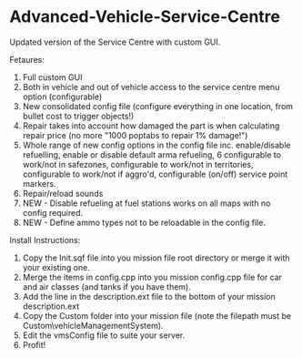 # Advanced-Vehicle-Service-Centre
Updated version of the Service Centre with custom GUI.

Fetaures:
1. Full custom GUI
2. Both in vehicle and out of vehicle access to the service centre menu option (configurable)
3. New consolidated config file (configure everything in one location, from bullet cost to trigger objects!)
4. Repair takes into account how damaged the part is when calculating repair price (no more "1000 poptabs to repair 1% damage!")
5. Whole range of new config options in the config file inc. enable/disable refuelling, enable or disable default arma refueling, 6 configurable to work/not in safezones, configurable to work/not in territories, configurable to work/not if aggro'd, configurable (on/off) service point markers.
6. Repair/reload sounds
7. NEW - Disable refueling at fuel stations works on all maps with no config required.
8. NEW - Define ammo types not to be reloadable in the config file.

Install Instructions:
1. Copy the Init.sqf file into you mission file root directory or merge it with your existing one.
2. Merge the items in config.cpp into you mission config.cpp file for car and air classes (and tanks if you have them).
3. Add the line in the description.ext file to the bottom of your mission description.ext
4. Copy the Custom folder into your mission file (note the filepath must be Custom\vehicleManagementSystem).
5. Edit the vmsConfig file to suite your server.
6. Profit!

